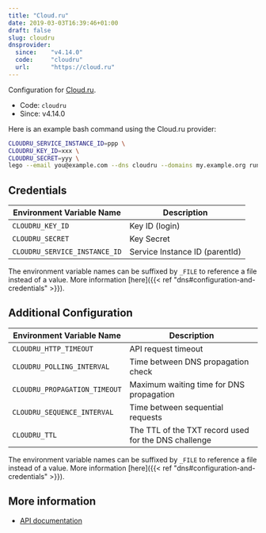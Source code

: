 ```yaml
---
title: "Cloud.ru"
date: 2019-03-03T16:39:46+01:00
draft: false
slug: cloudru
dnsprovider:
  since:    "v4.14.0"
  code:     "cloudru"
  url:      "https://cloud.ru"
---
```


<!-- THIS DOCUMENTATION IS AUTO-GENERATED. PLEASE DO NOT EDIT. -->
<!-- providers/dns/cloudru/cloudru.toml -->
<!-- THIS DOCUMENTATION IS AUTO-GENERATED. PLEASE DO NOT EDIT. -->


Configuration for [Cloud.ru](https://cloud.ru).


<!--more-->

- Code: `cloudru`
- Since: v4.14.0


Here is an example bash command using the Cloud.ru provider:

```bash
CLOUDRU_SERVICE_INSTANCE_ID=ppp \
CLOUDRU_KEY_ID=xxx \
CLOUDRU_SECRET=yyy \
lego --email you@example.com --dns cloudru --domains my.example.org run
```




## Credentials

| Environment Variable Name | Description |
|-----------------------|-------------|
| `CLOUDRU_KEY_ID` | Key ID (login) |
| `CLOUDRU_SECRET` | Key Secret |
| `CLOUDRU_SERVICE_INSTANCE_ID` | Service Instance ID (parentId) |

The environment variable names can be suffixed by `_FILE` to reference a file instead of a value.
More information [here]({{< ref "dns#configuration-and-credentials" >}}).


## Additional Configuration

| Environment Variable Name | Description |
|--------------------------------|-------------|
| `CLOUDRU_HTTP_TIMEOUT` | API request timeout |
| `CLOUDRU_POLLING_INTERVAL` | Time between DNS propagation check |
| `CLOUDRU_PROPAGATION_TIMEOUT` | Maximum waiting time for DNS propagation |
| `CLOUDRU_SEQUENCE_INTERVAL` | Time between sequential requests |
| `CLOUDRU_TTL` | The TTL of the TXT record used for the DNS challenge |

The environment variable names can be suffixed by `_FILE` to reference a file instead of a value.
More information [here]({{< ref "dns#configuration-and-credentials" >}}).




## More information

- [API documentation](https://cloud.ru/ru/docs/clouddns/ug/topics/api-ref.html)

<!-- THIS DOCUMENTATION IS AUTO-GENERATED. PLEASE DO NOT EDIT. -->
<!-- providers/dns/cloudru/cloudru.toml -->
<!-- THIS DOCUMENTATION IS AUTO-GENERATED. PLEASE DO NOT EDIT. -->
